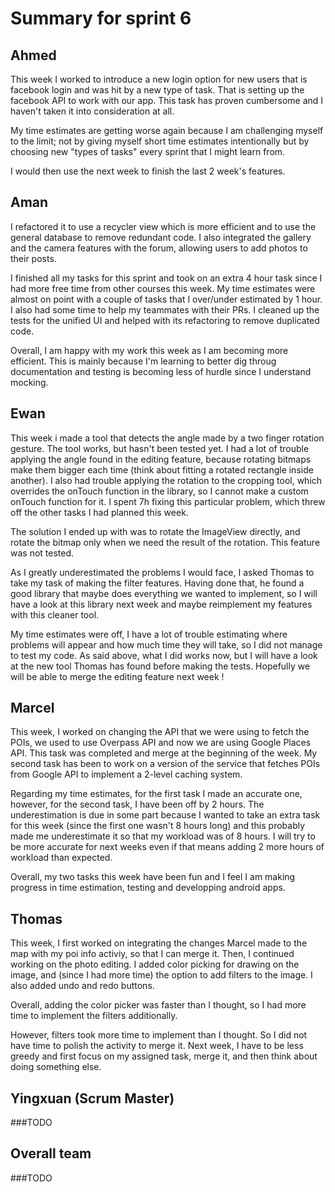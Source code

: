 # Summary for sprint 6

## Ahmed

This week I worked to introduce a new login option for new users that is facebook login and was hit by a new type of task. That is setting up the facebook API to work with our app. This task has proven cumbersome and I haven't taken it into consideration at all.

My time estimates are getting worse again because I am challenging myself to the limit; not by giving myself short time estimates intentionally but by choosing new "types of tasks" every sprint that I might learn from.

I would then use the next week to finish the last 2 week's features.


## Aman 

I refactored it to use a recycler view which is more efficient and to use the general database to remove redundant code. I also integrated the gallery and the camera features with the forum, allowing users to add photos to their posts.

I finished all my tasks for this sprint and took on an extra 4 hour task since I had more free time from other courses this week. My time estimates were almost on point with a couple of tasks that I over/under estimated by 1 hour. I also had some time to help my teammates with their PRs. I cleaned up the tests for the unified UI and helped with its refactoring to remove duplicated code.

Overall, I am happy with my work this week as I am becoming more efficient. This is mainly because I'm learning to better dig throug documentation and testing is becoming less of hurdle since I understand mocking.

## Ewan 
This week i made a tool that detects the angle made by a two finger rotation gesture. The tool works, but hasn't been tested yet. I had a lot of trouble applying the angle found in the editing feature, because rotating bitmaps make them bigger each time (think about fitting a rotated rectangle inside another). I also had trouble applying the rotation to the cropping tool, which overrides the onTouch function in the library, so I cannot make a custom onTouch function for it. I spent 7h fixing this particular problem, which threw off the other tasks I had planned this week.

The solution I ended up with was to rotate the ImageView directly, and rotate the bitmap only when we need the result of the rotation. This feature was not tested.

As I greatly underestimated the problems I would face, I asked Thomas to take my task of making the filter features. Having done that, he found a good library that maybe does everything we wanted to implement, so I will have a look at this library next week and maybe reimplement my features with this cleaner tool.

My time estimates were off, I have a lot of trouble estimating where problems will appear and how much time they will take, so I did not manage to test my code.
As said above, what I did works now, but I will have a look at the new tool Thomas has found before making the tests. Hopefully we will be able to merge the editing feature next week !


## Marcel 

This week, I worked on changing the API that we were using to fetch the POIs, we used to use Overpass API and now we are using Google Places API. This task was completed and merge at the beginning of the week. My second task has been to work on a version of the service that fetches POIs from Google API to implement a 2-level caching system.

Regarding my time estimates, for the first task I made an accurate one, however, for the second task, I have been off by 2 hours. The underestimation is due in some part because I wanted to take an extra task for this week (since the first one wasn't 8 hours long) and this probably made me underestimate it so that my workload was of 8 hours. I will try to be more accurate for next weeks even if that means adding 2 more hours of workload than expected.

Overall, my two tasks this week have been fun and I feel I am making progress in time estimation, testing and developping android apps.


## Thomas

This week, I first worked on integrating the changes Marcel made to the map with my poi info activiy, so that I can merge it. Then, I continued working on the photo editing. I added color picking for drawing on the image, and (since I had more time) the option to add filters to the image. I also added undo and redo buttons.

Overall, adding the color picker was faster than I thought, so I had more time to implement the filters additionally.

However, filters took more time to implement than I thought. So I did not have time to polish the activity to merge it. Next week, I have to be less greedy and first focus on my assigned task, merge it, and then think about doing something else.


## Yingxuan (Scrum Master)

###TODO


## Overall team

###TODO
